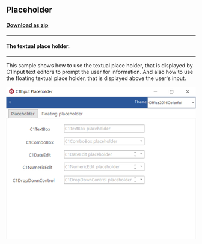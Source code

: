 ## Placeholder
#### [Download as zip](https://grapecity.github.io/DownGit/#/home?url=https://github.com/GrapeCity/ComponentOne-WinForms-Samples/tree/master/NetFramework\Input\CS\Placeholder)
____
#### The textual place holder.
____
This sample shows how to use the textual place holder, that is displayed by C1Input text editors to prompt the user for information.
And also how to use the floating textual place holder, that is displayed above the user's input.

![screenshot](screenshot.png)
